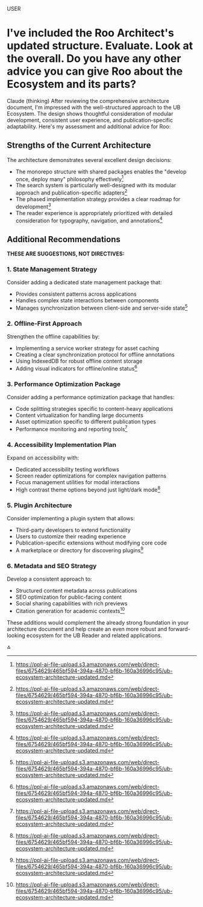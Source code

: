 USER

# I've included the Roo Architect's updated structure. Evaluate. Look at the overall. Do you have any other advice you can give Roo about the Ecosystem and its parts?

Claude (thinking)
After reviewing the comprehensive architecture document, I'm impressed with the well-structured approach to the UB Ecosystem. The design shows thoughtful consideration of modular development, consistent user experience, and publication-specific adaptability. Here's my assessment and additional advice for Roo:

## Strengths of the Current Architecture

The architecture demonstrates several excellent design decisions:

- The monorepo structure with shared packages enables the "develop once, deploy many" philosophy effectively[^1]
- The search system is particularly well-designed with its modular approach and publication-specific adapters[^1]
- The phased implementation strategy provides a clear roadmap for development[^1]
- The reader experience is appropriately prioritized with detailed consideration for typography, navigation, and annotations[^1]

## Additional Recommendations

**THESE ARE SUGGESTIONS, NOT DIRECTIVES:**

### 1. State Management Strategy

Consider adding a dedicated state management package that:

- Provides consistent patterns across applications
- Handles complex state interactions between components
- Manages synchronization between client-side and server-side state[^1]

### 2. Offline-First Approach

Strengthen the offline capabilities by:

- Implementing a service worker strategy for asset caching
- Creating a clear synchronization protocol for offline annotations
- Using IndexedDB for robust offline content storage
- Adding visual indicators for offline/online status[^1]

### 3. Performance Optimization Package

Consider adding a performance optimization package that handles:

- Code splitting strategies specific to content-heavy applications
- Content virtualization for handling large documents
- Asset optimization specific to different publication types
- Performance monitoring and reporting tools[^1]

### 4. Accessibility Implementation Plan

Expand on accessibility with:

- Dedicated accessibility testing workflows
- Screen reader optimizations for complex navigation patterns
- Focus management utilities for modal interactions
- High contrast theme options beyond just light/dark mode[^1]

### 5. Plugin Architecture

Consider implementing a plugin system that allows:

- Third-party developers to extend functionality
- Users to customize their reading experience
- Publication-specific extensions without modifying core code
- A marketplace or directory for discovering plugins[^1]

### 6. Metadata and SEO Strategy

Develop a consistent approach to:

- Structured content metadata across publications
- SEO optimization for public-facing content
- Social sharing capabilities with rich previews
- Citation generation for academic contexts[^1]

These additions would complement the already strong foundation in your architecture document and help create an even more robust and forward-looking ecosystem for the UB Reader and related applications.

<div>⁂</div>

[^1]: https://ppl-ai-file-upload.s3.amazonaws.com/web/direct-files/6754629/465bf594-394a-4870-bf6b-160a36996c95/ub-ecosystem-architecture-updated.md
